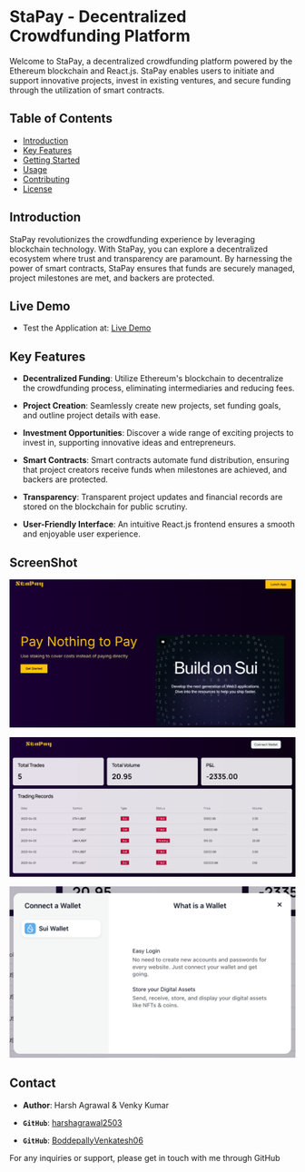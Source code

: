 # StaPay - Decentralized Crowdfunding Platform

Welcome to StaPay, a decentralized crowdfunding platform powered by the Ethereum blockchain and React.js. StaPay enables users to initiate and support innovative projects, invest in existing ventures, and secure funding through the utilization of smart contracts.

## Table of Contents
- [Introduction](#introduction)
- [Key Features](#key-features)
- [Getting Started](#getting-started)
- [Usage](#usage)
- [Contributing](#contributing)
- [License](#license)

## Introduction

StaPay revolutionizes the crowdfunding experience by leveraging blockchain technology. With StaPay, you can explore a decentralized ecosystem where trust and transparency are paramount. By harnessing the power of smart contracts, StaPay ensures that funds are securely managed, project milestones are met, and backers are protected.

## Live Demo
- Test the Application at: [Live Demo]()

## Key Features

- **Decentralized Funding**: Utilize Ethereum's blockchain to decentralize the crowdfunding process, eliminating intermediaries and reducing fees.

- **Project Creation**: Seamlessly create new projects, set funding goals, and outline project details with ease.

- **Investment Opportunities**: Discover a wide range of exciting projects to invest in, supporting innovative ideas and entrepreneurs.

- **Smart Contracts**: Smart contracts automate fund distribution, ensuring that project creators receive funds when milestones are achieved, and backers are protected.

- **Transparency**: Transparent project updates and financial records are stored on the blockchain for public scrutiny.

- **User-Friendly Interface**: An intuitive React.js frontend ensures a smooth and enjoyable user experience.

## ScreenShot

![ss1](~/ScreenShot/Screenshot_1.png)

![ss2](~/ScreenShot/Screenshot_2.png)

![ss3](~/ScreenShot/Screenshot_3.png)

## Contact

- **Author**: Harsh Agrawal & Venky Kumar

- **`GitHub`**: [harshagrawal2503](https://github.com/harshagrawal2503)
- **`GitHub`**: [BoddepallyVenkatesh06](https://github.com/BoddepallyVenkatesh06)

For any inquiries or support, please get in touch with me through GitHub
